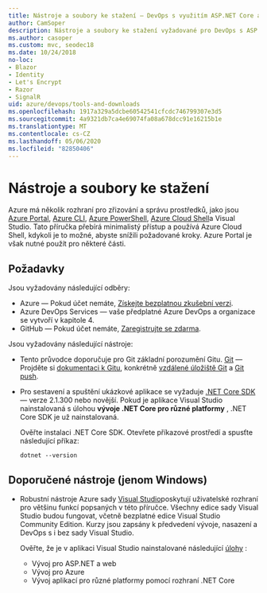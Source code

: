 ```yaml
---
title: Nástroje a soubory ke stažení – DevOps s využitím ASP.NET Core a Azure
author: CamSoper
description: Nástroje a soubory ke stažení vyžadované pro DevOps s ASP.NET Core a Azure
ms.author: casoper
ms.custom: mvc, seodec18
ms.date: 10/24/2018
no-loc:
- Blazor
- Identity
- Let's Encrypt
- Razor
- SignalR
uid: azure/devops/tools-and-downloads
ms.openlocfilehash: 1917a329a5dcbe60542541cfcdc746799307e3d5
ms.sourcegitcommit: 4a9321db7ca4e69074fa08a678dcc91e16215b1e
ms.translationtype: MT
ms.contentlocale: cs-CZ
ms.lasthandoff: 05/06/2020
ms.locfileid: "82850406"
---
```

# <a name="tools-and-downloads"></a>Nástroje a soubory ke stažení

Azure má několik rozhraní pro zřizování a správu prostředků, jako jsou [Azure Portal](https://portal.azure.com), [Azure CLI](/cli/azure/), [Azure PowerShell](/powershell/azure/overview), [Azure Cloud Shell](https://shell.azure.com/bash)a Visual Studio. Tato příručka přebírá minimalistý přístup a používá Azure Cloud Shell, kdykoli je to možné, abyste snížili požadované kroky. Azure Portal je však nutné použít pro některé části.

## <a name="prerequisites"></a>Požadavky

Jsou vyžadovány následující odběry:

* Azure &mdash; Pokud účet nemáte, [Získejte bezplatnou zkušební verzi](https://azure.microsoft.com/free/dotnet/).
* Azure DevOps Services &mdash; vaše předplatné Azure DevOps a organizace se vytvoří v kapitole 4.
* GitHub &mdash; Pokud účet nemáte, [Zaregistrujte se zdarma](https://github.com/join).

Jsou vyžadovány následující nástroje:

* Tento průvodce doporučuje pro Git základní porozumění Gitu. [Git](https://git-scm.com/downloads) &mdash; Projděte si [dokumentaci k Gitu](https://git-scm.com/doc), konkrétně [vzdálené úložiště Git](https://git-scm.com/docs/git-remote) a [Git push](https://git-scm.com/docs/git-push).
* Pro sestavení a spuštění ukázkové aplikace se vyžaduje [.NET Core SDK](https://dotnet.microsoft.com/download/) &mdash; verze 2.1.300 nebo novější. Pokud je aplikace Visual Studio nainstalovaná s úlohou **vývoje .NET Core pro různé platformy** , .NET Core SDK je už nainstalovaná.

    Ověřte instalaci .NET Core SDK. Otevřete příkazové prostředí a spusťte následující příkaz:

    ```dotnetcli
    dotnet --version
    ```

## <a name="recommended-tools-windows-only"></a>Doporučené nástroje (jenom Windows)

* Robustní nástroje Azure sady [Visual Studio](https://visualstudio.microsoft.com)poskytují uživatelské rozhraní pro většinu funkcí popsaných v této příručce. Všechny edice sady Visual Studio budou fungovat, včetně bezplatné edice Visual Studio Community Edition. Kurzy jsou zapsány k předvedení vývoje, nasazení a DevOps s i bez sady Visual Studio.

  Ověřte, že je v aplikaci Visual Studio nainstalované následující [úlohy](/visualstudio/install/modify-visual-studio) :

  * Vývoj pro ASP.NET a web
  * Vývoj pro Azure
  * Vývoj aplikací pro různé platformy pomocí rozhraní .NET Core
